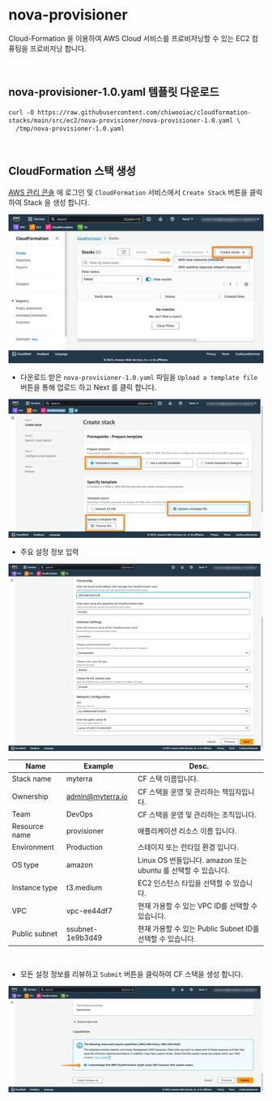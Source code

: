 # nova-provisioner

Cloud-Formation 을 이용하여 AWS Cloud 서비스를 프로비저닝할 수 있는 EC2 컴퓨팅을 프로비저닝 합니다.

<br>

## nova-provisioner-1.0.yaml 템플릿 다운로드

```
curl -O https://raw.githubusercontent.com/chiwooiac/cloudformation-stacks/main/src/ec2/nova-provisioner/nova-provisioner-1.0.yaml \
  /tmp/nova-provisioner-1.0.yaml
```

<br>

## CloudFormation 스택 생성

[AWS 관리 콘솔](https://console.aws.amazon.com/console/home) 에 로그인 및 `CloudFormation` 서비스에서 `Create Stack` 버튼을 클릭하여 Stack 을
생성 합니다.

![img.png](..%2F..%2F..%2Fimg%2Fimg.png)

- 다운로드 받은 `nova-provisioner-1.0.yaml` 파일을 `Upload a template file` 버튼을 통해 업로드 하고 Next 를 클릭 합니다.

![img_1.png](..%2F..%2F..%2Fimg%2Fimg_1.png)

- 주요 설정 정보 입력

![img_2.png](..%2F..%2F..%2Fimg%2Fimg_2.png)

| Name             | Example          | Desc.                                           |
|------------------|------------------|-------------------------------------------------|
| Stack name       | myterra          | CF 스택 이름입니다.                                    |
| Ownership        | admin@myterra.io | CF 스택을 운영 및 관리하는 책임자입니다.                        |
| Team             | DevOps           | CF 스택을 운영 및 관리하는 조직입니다.                         |
| Resource name    | provisioner      | 애플리케이션 리소스 이름 입니다.                              |
| Environment      | Production       | 스테이지 또는 런타임 환경 입니다.                             |
| OS type          | amazon           | Linux OS 번들입니다.  amazon 또는 ubuntu 를 선택할 수 있습니다. |
| Instance type    | t3.medium        | EC2 인스턴스 타입을 선택할 수 있습니다.                        |
| VPC              | vpc-ee44df7      | 현재 가용할 수 있는 VPC ID를 선택할 수 있습니다.                |
| Public subnet    | ssubnet-1e9b3d49 | 현재 가용할 수 있는 Public Subnet ID를 선택할 수 있습니다.      |


<br>

- 모든 설정 정보를 리뷰하고 `Submit` 버튼을 클릭하여 CF 스택을 생성 합니다. 

![img_3.png](..%2F..%2F..%2Fimg%2Fimg_3.png)
